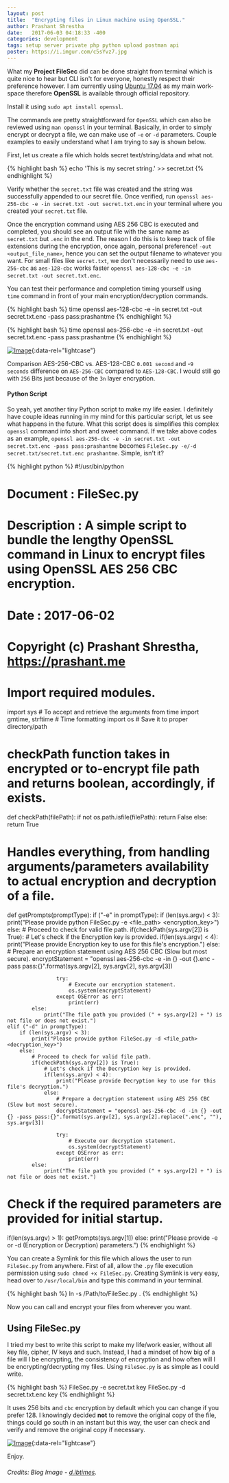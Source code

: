 ```yaml
---
layout: post
title:  "Encrypting files in Linux machine using OpenSSL."
author: Prashant Shrestha
date:   2017-06-03 04:18:33 -400
categories: development
tags: setup server private php python upload postman api
poster: https://i.imgur.com/c5sYvz7.jpg
---
```


What my **Project FileSec** did can be done straight from terminal which is quite nice to hear but CLI isn\'t for everyone, honestly respect their preference however. I am currently using [Ubuntu 17.04](http://releases.ubuntu.com/17.04/) as my main work-space therefore **OpenSSL** is available through official repository.

Install it using `sudo apt install openssl`.

The commands are pretty straightforward for `OpenSSL` which can also be reviewed using `man openssl` in your terminal. Basically, in order to simply encrypt or decrypt a file, we can make use of `-e` or `-d` parameters. Couple examples to easily understand what I am trying to say is shown below.

First, let us create a file which holds secret text/string/data and what not.

{% highlight bash %}
echo 'This is my secret string.' >> secret.txt
{% endhighlight %}

Verify whether the `secret.txt` file was created and the string was successfully appended to our secret file. Once verified, run `openssl aes-256-cbc -e -in secret.txt -out secret.txt.enc` in your terminal where you created your `secret.txt` file.
<!--excerpt-->
Once the encryption command using AES 256 CBC is executed and completed, you should see an output file with the same name as `secret.txt` but `.enc` in the end. The reason I do this is to keep track of file extensions during the encryption, once again, personal preference! `-out <output_file_name>`, hence you can set the output filename to whatever you want. For small files like `secret.txt`, we don't necessarily need to use `aes-256-cbc` as `aes-128-cbc` works faster `openssl aes-128-cbc -e -in secret.txt -out secret.txt.enc`.

You can test their performance and completion timing yourself using `time` command in front of your main encryption/decryption commands.

{% highlight bash %}
time openssl aes-128-cbc -e -in secret.txt -out secret.txt.enc -pass pass:prashantme
{% endhighlight %}

{% highlight bash %}
time openssl aes-256-cbc -e -in secret.txt -out secret.txt.enc -pass pass:prashantme
{% endhighlight %}

[![Image](https://i.imgur.com/fSZXaYA.png)](https://i.imgur.com/fSZXaYA.png "Timing the command execution."){:data-rel="lightcase"}

Comparison AES-256-CBC vs. AES-128-CBC `0.001 second` and -`9 seconds` difference on `AES-256-CBC` compared to `AES-128-CBC`. I would still go with `256` Bits just because of the `3n` layer encryption.

#### Python Script

So yeah, yet another tiny Python script to make my life easier. I definitely have couple ideas running in my mind for this particular script, let us see what happens in the future. What this script does is simplifies this complex `openssl` command into short and sweet command. If we take above codes as an example, `openssl aes-256-cbc -e -in secret.txt -out secret.txt.enc -pass pass:prashantme` becomes `FileSec.py -e/-d secret.txt/secret.txt.enc prashantme`. Simple, isn't it?

{% highlight python %}
#!/usr/bin/python
# Document : FileSec.py
# Description : A simple script to bundle the lengthy OpenSSL command in Linux to encrypt files using OpenSSL AES 256 CBC encryption.
# Date : 2017-06-02
# Copyright (c) Prashant Shrestha, https://prashant.me

# Import required modules.
import sys                          # To accept and retrieve the arguments
from time import gmtime, strftime   # Time formatting
import os                           # Save it to proper directory/path

# checkPath function takes in encrypted or to-encrypt file path and returns boolean, accordingly, if exists.
def checkPath(filePath):
    if not os.path.isfile(filePath):
        return False
    else:
        return True

# Handles everything, from handling arguments/parameters availability to actual encryption and decryption of a file.
def getPrompts(promptType):
    if ("-e" in promptType):
        if (len(sys.argv) < 3):
            print("Please provide python FileSec.py -e <file_path> <encryption_key>")
        else:
            # Proceed to check for valid file path.
            if(checkPath(sys.argv[2]) is True):
                # Let's check if the Encryption key is provided.
                if(len(sys.argv) < 4):
                    print("Please provide Encryption key to use for this file's encryption.")
                else:
                    # Prepare an encryption statement using AES 256 CBC (Slow but most secure).
                    encryptStatement = "openssl aes-256-cbc -e -in {} -out {}.enc -pass pass:{}".format(sys.argv[2], sys.argv[2], sys.argv[3])
                    
                    try:
                        # Execute our encryption statement.
                        os.system(encryptStatement)
                    except OSError as err:
                        print(err)
            else:
                print("The file path you provided (" + sys.argv[2] + ") is not file or does not exist.")
    elif ("-d" in promptType):
        if (len(sys.argv) < 3):
            print("Please provide python FileSec.py -d <file_path> <decryption_key>")
        else:
            # Proceed to check for valid file path.
            if(checkPath(sys.argv[2]) is True):
                # Let's check if the Decryption key is provided.
                if(len(sys.argv) < 4):
                    print("Please provide Decryption key to use for this file's decryption.")
                else:
                    # Prepare a decryption statement using AES 256 CBC (Slow but most secure).
                    decryptStatement = "openssl aes-256-cbc -d -in {} -out {} -pass pass:{}".format(sys.argv[2], sys.argv[2].replace(".enc", ""), sys.argv[3])
                    
                    try:
                        # Execute our decryption statement.
                        os.system(decryptStatement)
                    except OSError as err:
                        print(err)
            else:
                print("The file path you provided (" + sys.argv[2] + ") is not file or does not exist.")

# Check if the required parameters are provided for initial startup.
if(len(sys.argv) > 1):
    getPrompts(sys.argv[1])
else:
    print("Please provide -e or -d (Encryption or Decryption) parameters.")
{% endhighlight %}

You can create a Symlink for this file which allows the user to run `FileSec.py` from anywhere. First of all, allow the `.py` file execution permission using `sudo chmod +x FileSec.py`. Creating Symlink is very easy, head over to `/usr/local/bin` and type this command in your terminal.

{% highlight bash %}
ln -s /Path/to/FileSec.py .
{% endhighlight %}

Now you can call and encrypt your files from wherever you want.

## Using FileSec.py

I tried my best to write this script to make my life/work easier, without all key file, cipher, IV keys and such. Instead, I had a mindset of how big of a file will I be encrypting, the consistency of encryption and how often will I be encrypting/decrypting my files. Using `FileSec.py` is as simple as I could write.

{% highlight bash %}
FileSec.py -e secret.txt key
FileSec.py -d secret.txt.enc key
{% endhighlight %}

It uses 256 bits and `cbc` encryption by default which you can change if you prefer 128. I knowingly decided **not** to remove the original copy of the file, things could go south in an instant but this way, the user can check and verify and remove the original copy if necessary.

[![Image](https://i.imgur.com/ECrDhnN.png)](https://i.imgur.com/ECrDhnN.png "In action!"){:data-rel="lightcase"}

Enjoy.

###### Credits: Blog Image - [d.ibtimes](https://d.ibtimes.co.uk/en/full/1508674/encryption.jpg).